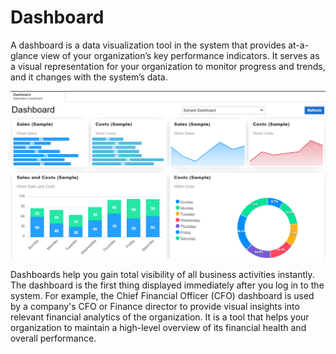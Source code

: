 # Dashboard

A dashboard is a data visualization tool in the system that provides at-a-glance view of your organization’s key performance indicators. It serves as a visual representation for your organization to monitor progress and trends, and it changes with the system’s data.


<p class="div1" class="center"><img src="images/end_user_images/sample_dashboard.png"></p>

<p>Dashboards help you gain total visibility of all business activities instantly. The dashboard is the first thing displayed immediately after you log in to the system. For example, the Chief Financial Officer (CFO) dashboard is used by a company's CFO or Finance director to provide visual insights into relevant financial analytics of the organization. It is a tool that helps your organization to maintain a high-level overview of its financial health and overall performance.</p>


